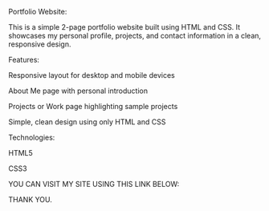 Portfolio Website:

This is a simple 2-page portfolio website built using HTML and CSS. It showcases my personal profile, projects, and contact information in a clean, responsive design.

Features:

Responsive layout for desktop and mobile devices

About Me page with personal introduction

Projects or Work page highlighting sample projects

Simple, clean design using only HTML and CSS

Technologies:

HTML5

CSS3

YOU CAN VISIT MY SITE USING THIS LINK BELOW:



THANK YOU.
